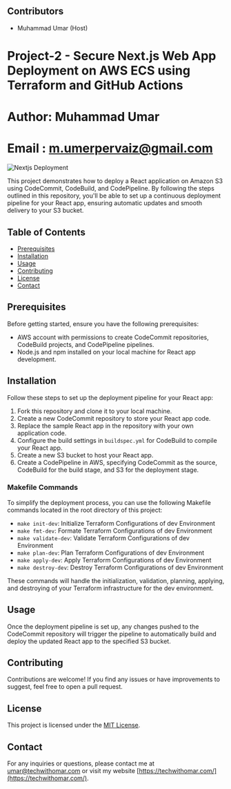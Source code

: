 ## Contributors
- Muhammad Umar (Host)
# Project-2 - Secure Next.js Web App Deployment on AWS ECS using Terraform and GitHub Actions
#  Author: Muhammad Umar                                        
#  Email : m.umerpervaiz@gmail.com     
![Nextjs Deployment](Project-2.jpg)
                     

This project demonstrates how to deploy a React application on Amazon S3 using CodeCommit, CodeBuild, and CodePipeline. By following the steps outlined in this repository, you'll be able to set up a continuous deployment pipeline for your React app, ensuring automatic updates and smooth delivery to your S3 bucket. 

## Table of Contents

- [Prerequisites](#prerequisites)
- [Installation](#installation)
- [Usage](#usage)
- [Contributing](#contributing)
- [License](#license)
- [Contact](#contact)

## Prerequisites

Before getting started, ensure you have the following prerequisites:

- AWS account with permissions to create CodeCommit repositories, CodeBuild projects, and CodePipeline pipelines.
- Node.js and npm installed on your local machine for React app development.

## Installation

Follow these steps to set up the deployment pipeline for your React app:

1. Fork this repository and clone it to your local machine.
2. Create a new CodeCommit repository to store your React app code.
3. Replace the sample React app in the repository with your own application code.
4. Configure the build settings in `buildspec.yml` for CodeBuild to compile your React app.
5. Create a new S3 bucket to host your React app.
6. Create a CodePipeline in AWS, specifying CodeCommit as the source, CodeBuild for the build stage, and S3 for the deployment stage.

### Makefile Commands

To simplify the deployment process, you can use the following Makefile commands located in the root directory of this project:

- `make init-dev`: Initialize Terraform Configurations of dev Environment
- `make fmt-dev`: Formate Terraform Configurations of dev Environment
- `make validate-dev`: Validate Terraform Configurations of dev Environment
- `make plan-dev`: Plan Terraform Configurations of dev Environment
- `make apply-dev`: Apply Terraform Configurations of dev Environment
- `make destroy-dev`: Destroy Terraform Configurations of dev Environment

These commands will handle the initialization, validation, planning, applying, and destroying of your Terraform infrastructure for the dev environment.


## Usage

Once the deployment pipeline is set up, any changes pushed to the CodeCommit repository will trigger the pipeline to automatically build and deploy the updated React app to the specified S3 bucket.

## Contributing

Contributions are welcome! If you find any issues or have improvements to suggest, feel free to open a pull request.

## License

This project is licensed under the [MIT License](LICENSE).

## Contact

For any inquiries or questions, please contact me at [umar@techwithomar.com](mailto:umar@techwithomar.com) or visit my website [https://techwithomar.com/](https://techwithomar.com/).

